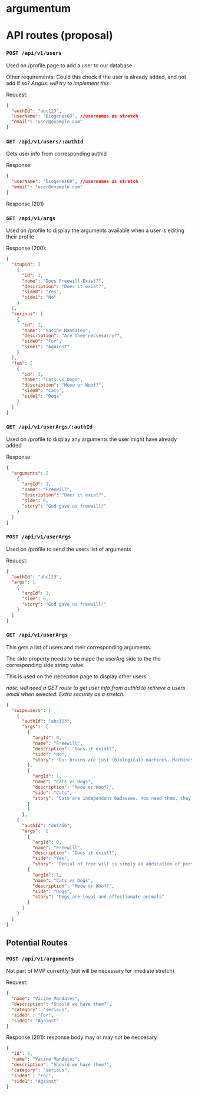 # argumentum

# API routes (proposal)
### `POST /api/v1/users`

Used on /profile page to add a user to our database

Other requirements: Could this check if the user is already added, and not add if so? *Angus: will try to implement this*

Request:

```json
{
  "authId": "abc123",
  "userName": "Diogenes69", //usernames as stretch
  "email": "user@example.com"
}
```

### `GET /api/v1/users/:authId`

Gets user info from corresponding authId

Response:

```json
{
  "userName": "Diogenes69", //usernames as stretch
  "email": "user@example.com"
}
```

Response (201)

### `GET /api/v1/args`

Used on /profile to display the arguments available when a user is editing their profile

Response (200):

```json
{
  "stupid": [
    {
      "id": 1,
      "name": "Does Freewill Exist?",
      "description": "Does it exist?",
      "side0": "Yes",
      "side1": "No"
    }
  ],
  "serious": [
    {
      "id": 2,
      "name": "Vacine Mandates",
      "description": "Are they neccesarry?",
      "side0": "For",
      "side1": "Against"
    }
  ],
  "fun": [
    {
      "id": 3,
      "name": "Cats vs Dogs",
      "description": "Meow or Woof?",
      "side0": "Cats",
      "side1": "Dogs"
    }
  ]
}
```

### `GET /api/v1/userArgs/:authId`

Used on /profile to display any arguments the user might have already added

Response:

```json
{
  "arguments": [
    {
      "argId": 1,
      "name": "Freewill",
      "description": "Does it exist?",
      "side": 0,
      "story": "God gave us freewill!"
    }
  ]
}
```

### `POST /api/v1/userArgs`

Used on /profile to send the users list of arguments

Request:

```json
{
  "authId": "abc123",
  "args": [
    {
      "argId": 1,
      "side": 0,
      "story": "God gave us freewill!"
    }
  ]
}
```

### `GET /api/v1/userArgs`

This gets a list of users and their corresponding arguments.

The side property needs to be mape the userArg side to the the corresponding side string value.

This is used on the /reception page to display other users

*note: will need a GET route to get user info from authId to retireve a users email when selected. Extra security as a stretch.*

```json
{
  "swipeusers": [
    {
      "authId": "abc123",
      "args":  [
        {
          "argId": 0,
          "name": "Freewill",
          "description": "Does it exist?",
          "side": "No",
          "story": "Our brains are just (biological) machines. Machines don't have freewill."
        },
        {
          "argId": 1,
          "name": "Cats vs Dogs",
          "description": "Meow or Woof?",
          "side": "Cats",
          "story": "Cats are independant badasses. You need them, they don't need you."
        }
        ]
      },
    {
      "authId": "def456",
      "args":  [
        {
          "argId": 0,
          "name": "Freewill",
          "description": "Does it exist?",
          "side": "Yes",
          "story": "Denial of free will is simply an abdication of personal responsibility."          },
        {
          "argId": 1,
          "name": "Cats vs Dogs",
          "description": "Meow or Woof?",
          "side": "Dogs",
          "story": "Dogs are loyal and affectionate animals"
        }
      ]
    }
  ]
}
```
## Potential Routes

### `POST /api/v1/arguments`
Not part of MVP currently (but will be necessary for imediate stretch)

Request:

```json
{
  "name": "Vacine Mandates",
  "description": "Should we have them?",
  "category": "serious",
  "side0" : "For",
  "side1": "Against"
}
```

Response (201):
response body may or may not be neccesary
```json
{
  "id": 3,
  "name": "Vacine Mandates",
  "description": "Should we have them?",
  "category": "serious",
  "side0" : "For",
  "side1": "Against"
}
```
